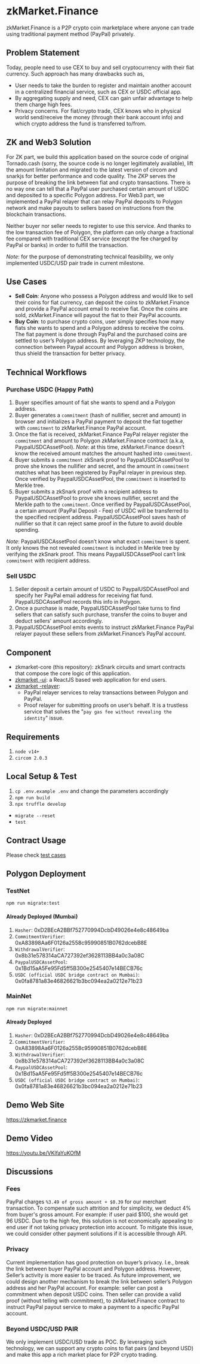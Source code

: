 # zkMarket.Finance
zkMarket.Finance is a P2P crypto coin marketplace where anyone can trade using traditional payment method (PayPal) privately.

## Problem Statement
Today, people need to use CEX to buy and sell cryptocurrency with their fiat currency. Such approach has many drawbacks such as,
- User needs to take the burden to register and maintain another account in a centralized financial service, such as CEX or USDC official app.
- By aggregating supply and need, CEX can gain unfair advantage to help them charge high fees.
- Privacy concerns. For fiat/crypto trade, CEX knows who in physical world send/receive the money (through their bank account info) and which crypto address the fund is transferred to/from.

## ZK and Web3 Solution
For ZK part, we build this application based on the source code of original Tornado.cash (sorry, the source code is no longer legitimately available), lift the amount limitation and migrated to the latest version of circom and snarkjs for better performance and code quality. The ZKP serves the purpose of breaking the link between fiat and crypto transactions. There is no way one can tell that a PayPal user purchased certain amount of USDC and deposited to a specific Polygon address. 
For Web3 part, we implemented a PayPal relayer that can relay PayPal deposits to Polygon network and make payouts to sellers based on instructions from the blockchain transactions.

Neither buyer nor seller needs to register to use this service. And thanks to the low transaction fee of Polygon, the platform can only charge a fractional fee compared with traditional CEX service (except the fee charged by PayPal or banks) in order to fulfill the transaction.

*Note*: for the purpose of demonstrating technical feasibility, we only implemented USDC/USD pair trade in current milestone. 

## Use Cases
- **Sell Coin**:  Anyone who possess a Polygon address and would like to sell their coins for fiat currency, can deposit the coins to zkMarket.Finance and provide a PayPal account email to receive fiat. Once the coins are sold, zkMarket.Finance will payout the fiat to their PayPal accounts.
- **Buy Coin**: to purchase crypto coins, user simply specifies how many fiats she wants to spend and a Polygon address to receive the coins. The fiat payment is done through PayPal and the purchased coins are settled to user’s Polygon address. By leveraging ZKP technology, the connection between Paypal account and Polygon address is broken, thus shield the transaction for better privacy.

## Technical Workflows
### Purchase USDC (Happy Path)
1. Buyer specifies amount of fiat she wants to spend and a Polygon address.
1. Buyer generates a `commitment` (hash of nullifier, secret and amount) in browser and initializes a PayPal payment to deposit the fiat together with `commitment` to zkMarket.Finance PayPal account.
1. Once the fiat is received, zkMarket.Finance PayPal relayer register the `commitment` and amount to Polygon zkMarket.Finance contract (a.k.a, PaypalUSDCAssetPool). *Note*: at this time, zkMarket.Finance doesn’t know the received amount matches the amount hashed into `commitment`.
1. Buyer submits a `commitment` zkSnark proof to PaypalUSDCAssetPool to prove she knows the nullifier and secret, and the amount in `commitment` matches what has been registered by PayPal relayer in previous step. Once verified by PaypalUSDCAssetPool, the `commitment` is inserted to Merkle tree.
1. Buyer submits a zkSnark proof with a recipient address to PaypalUSDCAssetPool to prove she knows nullifier, secret and the Merkle path to the `commitment`. Once verified by PaypalUSDCAssetPool, a certain amount (PayPal Deposit - Fee) of USDC will be transferred to the specified recipient address. PaypalUSDCAssetPool saves hash of nullifier so that it can reject same proof in the future to avoid double spending. 

*Note*: PaypalUSDCAssetPool doesn’t know what exact `commitment` is spent. It only knows the not revealed `commitment` is included in Merkle tree by verifying the zkSnark proof. This means PaypalUSDCAssetPool can’t link `commitment` with recipient address.

### Sell USDC
1. Seller deposit a certain amount of USDC to PaypalUSDCAssetPool and specify her PayPal email address for receiving fiat fund. PaypalUSDCAssetPool records this info in Polygon.
1. Once a purchase is made, PaypalUSDCAssetPool take turns to find sellers that can satisfy such purchase, transfer the coins to buyer and deduct sellers’ amount accordingly.
1. PaypalUSDCAssetPool emits events to instruct zkMarket.Finance PayPal relayer payout these sellers from zkMarket.Finance’s PayPal account.

## Component
- zkmarket-core (this repository): zkSnark circuits and smart contracts that compose the core logic of this application.
- [zkmarket -ui]( https://github.com/geesimon/zkmarket-ui): a ReactJS based web application for end users.
- [zkmarket -relayer]( https://github.com/geesimon/zkmarket-relayer): 
  * PayPal relayer services to relay transactions between Polygon and PayPal. 
  * Proof relayer for submitting proofs on user’s behalf. It is a trustless service that solves the "`pay gas fee without revealing the identity`" issue.

## Requirements

1. `node v14+`
2. `circom 2.0.3`

## Local Setup & Test

1. `cp .env.example .env` and change the parameters accordingly
1. `npm run build`
1. `npx truffle develop`
  * `migrate --reset`
  * `test`

## Contract Usage

Please check [test cases]( https://github.com/geesimon/zkmarket-core/tree/main/test)

## Polygon Deployment

### TestNet

`npm run migrate:test`

#### Already Deployed (Mumbai)
1. `Hasher`:  0xD2BEcA2BBf752770994DcbD49026e4e8c48649ba
1. `CommitmentVerifier`:  0xA83898Aa6F0126a2558c95990851B0762dcebB8E
1. `WithdrawalVerifier`:  0x8b31e578314aCA727392ef3628113BB4a0c3a08C
1. `PaypalUSDCAssetPool`:  0x1Bd15aA5Fe95Fd5ff5B300e2545407e14BECB76c
1. `USDC (official USDC bridge contract on Mumbai)`:  0x0fa8781a83e46826621b3bc094ea2a0212e71b23

### MainNet
`npm run migrate:mainnet`
#### Already Deployed
1. `Hasher`:  0xD2BEcA2BBf752770994DcbD49026e4e8c48649ba
1. `CommitmentVerifier`:  0xA83898Aa6F0126a2558c95990851B0762dcebB8E
1. `WithdrawalVerifier`:  0x8b31e578314aCA727392ef3628113BB4a0c3a08C
1. `PaypalUSDCAssetPool`:  0x1Bd15aA5Fe95Fd5ff5B300e2545407e14BECB76c
1. `USDC (official USDC bridge contract on Mumbai)`:  0x0fa8781a83e46826621b3bc094ea2a0212e71b23

## Demo Web Site
https://zkmarket.finance

## Demo Video
https://youtu.be/VKlfaYuKOfM

## Discussions
### Fees
PayPal charges `%3.49 of gross amount + $0.39` for our merchant transaction. To compensate such attrition and for simplicity, we deduct 4% from buyer's gross amount. For example: if user paid $100, she would get 96 USDC. Due to the high fee, this solution is not economically appealing to end user if not taking privacy protection into account. 
To mitigate this issue, we could consider other payment solutions if it is accessible through API. 
### Privacy
Current implementation has good protection on buyer’s privacy. I.e., break the link between buyer PayPal account and Polygon address. However, Seller’s activity is more easier to be traced.
As future improvement, we could design another mechanism to break the link between seller’s Polygon address and her PayPal account. For example: seller can post a commitment when deposit USDC coins. Then seller can provide a valid proof (without telling with commitment), to zkMarket.Finance contract to instruct PayPal payout service to make a payment to a specific PayPal account.
### Beyond USDC/USD PAIR
We only implement USDC/USD trade as POC. By leveraging such technology, we can support any crypto coins to fiat pairs (and beyond USD) and make this app a rich market place for P2P crypto trading.
